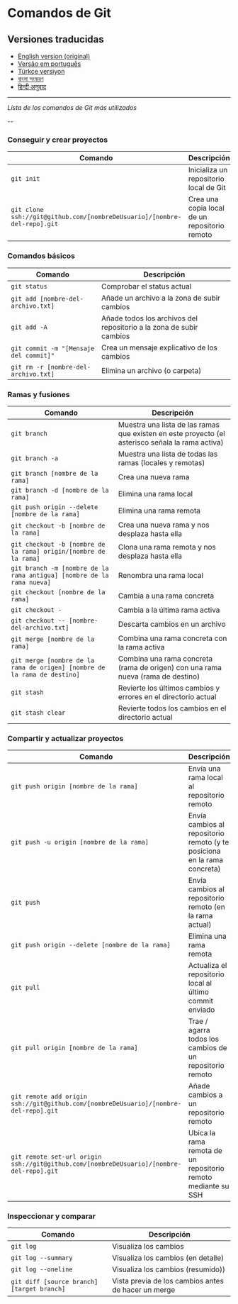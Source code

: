 Comandos de Git
============

## Versiones traducidas
- [English version (original)](README.md)
- [Versão em português](READMEpt.md)
- [Türkçe versiyon](READMEtr.md)
- [বাংলা সংস্করণ](READMEbn.md)
- [हिन्दी अनुवाद](READMEhi.md)

___

_Lista de los comandos de Git más utilizados_


--

### Conseguir y crear proyectos

| Comando | Descripción |
| ------- | ----------- |
| `git init` | Inicializa un repositorio local de Git |
| `git clone ssh://git@github.com/[nombreDeUsuario]/[nombre-del-repo].git` | Crea una copia local de un repositorio remoto |

### Comandos básicos

| Comando | Descripción |
| ------- | ----------- |
| `git status` | Comprobar el status actual |
| `git add [nombre-del-archivo.txt]` | Añade un archivo a la zona de subir cambios |
| `git add -A` | Añade todos los archivos del repositorio a la zona de subir cambios |
| `git commit -m "[Mensaje del commit]"` | Crea un mensaje explicativo de los cambios |
| `git rm -r [nombre-del-archivo.txt]` | Elimina un archivo (o carpeta) |

### Ramas y fusiones

| Comando | Descripción |
| ------- | ----------- |
| `git branch` | Muestra una lista de las ramas que existen en este proyecto (el asterisco señala la rama activa) |
| `git branch -a` | Muestra una lista de todas las ramas (locales y remotas) |
| `git branch [nombre de la rama]` | Crea una nueva rama |
| `git branch -d [nombre de la rama]` | Elimina una rama local |
| `git push origin --delete [nombre de la rama]` | Elimina una rama remota |
| `git checkout -b [nombre de la rama]` | Crea una nueva rama y nos desplaza hasta ella |
| `git checkout -b [nombre de la rama] origin/[nombre de la rama]` | Clona una rama remota y nos desplaza hasta ella |
| `git branch -m [nombre de la rama antigua] [nombre de la rama nueva]` | Renombra una rama local |
| `git checkout [nombre de la rama]` | Cambia a una rama concreta |
| `git checkout -` | Cambia a la última rama activa |
| `git checkout -- [nombre-del-archivo.txt]` | Descarta cambios en un archivo |
| `git merge [nombre de la rama]` | Combina una rama concreta con la rama activa |
| `git merge [nombre de la rama de origen] [nombre de la rama de destino]` | Combina una rama concreta (rama de origen) con una rama nueva (rama de destino) |
| `git stash` | Revierte los últimos cambios y errores en el directorio actual |
| `git stash clear` | Revierte todos los cambios en el directorio actual |

### Compartir y actualizar proyectos

| Comando | Descripción |
| ------- | ----------- |
| `git push origin [nombre de la rama]` | Envía una rama local al repositorio remoto |
| `git push -u origin [nombre de la rama]` | Envía cambios al repositorio remoto (y te posiciona en la rama concreta) |
| `git push` | Envía cambios al repositorio remoto (en la rama actual) |
| `git push origin --delete [nombre de la rama]` | Elimina una rama remota |
| `git pull` | Actualiza el repositorio local al último commit enviado |
| `git pull origin [nombre de la rama]` | Trae / agarra todos los cambios de un repositorio remoto |
| `git remote add origin ssh://git@github.com/[nombreDeUsuario]/[nombre-del-repo].git` | Añade cambios a un repositorio remoto |
| `git remote set-url origin ssh://git@github.com/[nombreDeUsuario]/[nombre-del-repo].git` | Ubica la rama remota de un repositorio remoto mediante su SSH |

### Inspeccionar y comparar

| Comando | Descripción |
| ------- | ----------- |
| `git log` | Visualiza los cambios |
| `git log --summary` | Visualiza los cambios (en detalle) |
| `git log --oneline` | Visualiza los cambios (resumido)) |
| `git diff [source branch] [target branch]` | Vista previa de los cambios antes de hacer un merge |
